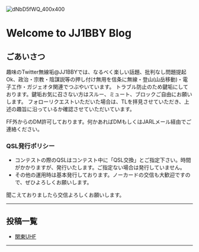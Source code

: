  <link rel="shortcut icon" type="image/x-icon" href="favicon.ico?">

![dNbD5fWQ_400x400](https://user-images.githubusercontent.com/79028771/107865569-1c686a00-6eab-11eb-99dd-20d138c7b092.jpg)
# Welcome to JJ1BBY Blog

## ごあいさつ

趣味のTwitter無線垢@JJ1BBYでは、なるべく楽しい話題、批判なし問題提起Ok、政治・宗教・陰謀説等の押し付け無用を信条に無線・登山(山岳移動)・電子工作・ガジェオタ関連でつぶやいています。
トラブル防止のため鍵垢にしております。鍵垢お気に召さない方はスルー、ミュート、ブロックご自由にお願いします。
フォローリクエストいただいた場合は、TLを拝見させていただき、上述の趣旨に沿っているか確認させていただいています。

FF外からのDM許可しております。何かあればDMもしくはJARLメール経由でご連絡ください。

### QSL発行ポリシー

- コンテストの際のQSLはコンテスト中に「QSL交換」とご指定下さい。時間がかかりますが、発行いたします。ご指定ない場合は発行していません。
- その他の運用時は基本発行しております。ノーカードの交信も大歓迎ですので、ぜひよろしくお願いします。

聞こえておりましたら交信よろしくお願いします。


----
## 投稿一覧

- [関東UHF](/2021KantoUHF.md/)

----
